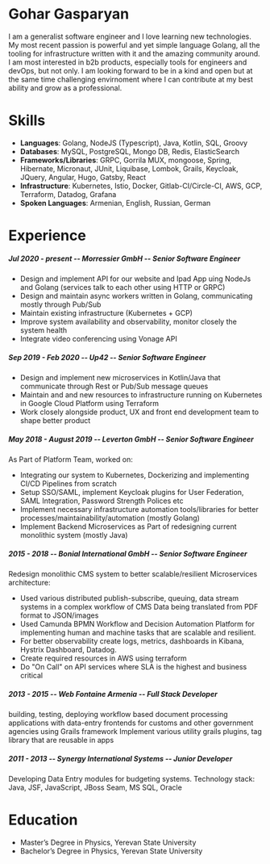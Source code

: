 #  Gohar Gasparyan
I am a generalist software engineer and I love learning new technologies. My most recent passion is powerful and yet simple language Golang, all the tooling for infrastructure written with it and the amazing community around. 
I am most interested in b2b products, especially tools for engineers and devOps, but not only. I am looking forward to be in a kind and open but at the same time challenging envirnoment where I can contribute at my best ability and grow as a professional.


# Skills
* __Languages__: Golang, NodeJS (Typescript), Java, Kotlin, SQL, Groovy
* __Databases__: MySQL, PostgreSQL, Mongo DB, Redis, ElasticSearch
* __Frameworks/Libraries__: GRPC, Gorrila MUX, mongoose, Spring, Hibernate, Micronaut, JUnit, Liquibase, Lombok, Grails, Keycloak, JQuery, Angular, Hugo, Gatsby, React
* __Infrastructure__: Kubernetes, Istio, Docker, Gitlab-CI/Circle-CI, AWS, GCP, Terraform, Datadog, Grafana
* __Spoken Languages__: Armenian, English, Russian, German

# Experience

##### Jul 2020 - present -- Morressier GmbH -- Senior Software Engineer
* Design and implement API for our website and Ipad App uing NodeJs and Golang (services talk to each other using HTTP or GRPC)
* Design and maintain async workers written in Golang, communicating mostly through Pub/Sub
* Maintain existing infrastructure (Kubernetes + GCP)
* Improve system availability and observability, monitor closely the system health
* Integrate video conferencing using Vonage API

##### Sep 2019 - Feb 2020 -- Up42 -- Senior Software Engineer
* Design and implement new microservices in Kotlin/Java that communicate through Rest or Pub/Sub message queues
* Maintain and and new resources to infrastructure running on Kubernetes in Google Cloud Platform using Terraform
* Work closely alongside product, UX and front end development team to shape better product

##### May 2018 - August 2019 -- Leverton GmbH -- Senior Software Engineer
As Part of Platform Team, worked on:

* Integrating our system to Kubernetes, Dockerizing and implementing CI/CD Pipelines from scratch
* Setup SSO/SAML, implement Keycloak plugins for User Federation, SAML Integration, Password Strength Polices etc
* Implement necessary infrastructure automation tools/libraries for better processes/maintainability/automation (mostly Golang)
* Implement Backend Microservices as Part of redesigning current monolithic system (mostly Java)
 
##### 2015 - 2018 -- Bonial International GmbH -- Senior Software Engineer
Redesign monolithic CMS system to better scalable/resilient Microservices architecture:

* Used various distributed publish-subscribe, queuing, data stream systems in a complex workflow of CMS Data 
being translated from PDF format to JSON/images
* Used Camunda BPMN Workflow and Decision Automation Platform for implementing human and machine tasks that are scalable
 and resilient.
* For better observability create logs, metrics, dashboards in Kibana, Hystrix Dashboard, Datadog. 
* Create required resources in AWS using terraform
* Do "On Call" on API services where SLA is the highest and business critical

##### 2013 - 2015 -- Web Fontaine Armenia -- Full Stack Developer
building, testing, deploying workflow based document processing applications with data-entry frontends
for customs and other government agencies using Grails framework
Implement various utility grails plugins, tag library that are reusable in apps

##### 2011 - 2013 -- Synergy International Systems -- Junior Developer
Developing Data Entry modules for budgeting systems. 
Technology stack: Java, JSF, JavaScript, JBoss Seam, MS SQL, Oracle

# Education
* Master’s Degree in Physics, Yerevan State University
* Bachelor’s Degree in Physics, Yerevan State University